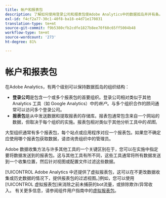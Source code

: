 ```yaml
---
title: 帐户和报表包
description: 了解如何使用登录公司和报表包使Adobe Analytics中的数据孤岛井井有条。
exl-id: f4cf2a77-30c1-40f8-ba18-e4d71e170831
translation-type: tm+mt
source-git-commit: f9b5380cfb2cdfe1827b8ee70f60c65ff5004b48
workflow-type: tm+mt
source-wordcount: '273'
ht-degree: 81%

---
```


# 帐户和报表包

在Adobe Analytics，有两个级别可以保持数据孤岛的组织结构：

* **登录公司**&#x200B;是包含一个或多个报表包的首要组织。登录公司相对类似于其他 Analytics 工具（如 Google Analytics）中的&#x200B;*帐户*。与多个组织合作的顾问通常可以访问多个登录公司。
* **报表包**&#x200B;是从中发送数据和提取报表的存储库。报表包通常包含来自一个网站的数据，但取决于每个组织的实施。报表包相对类似于其他分析工具中的&#x200B;*视图*。

大型组织通常有多个报表包，每个站点或应用程序对应一个报表包。如果您不确定应使用哪个报表包获取数据，请咨询贵组织中的管理员。

Adobe 数据收集方法与许多其他工具的一个关键区别在于，您可以在实施中指定要将数据发送到的报表包。这与其他工具有所不同，这些工具通常将所有数据发送到一个收集位置，然后针对视图或配置文件过滤这些数据。

[!UICONTROL Adobe Analytics 中还提供了虚拟报表包，这可以在不更改数据收集或历史数据的情况下，提供报表包的过滤视图。]例如，您可以使用[!UICONTROL 虚拟报表包]来消除之前未捕获的bot流量，或排除欺诈/异常收入。 有关更多信息，请参阅组件用户指南中的[虚拟报表包](/help/components/vrs/vrs-about.md)。
